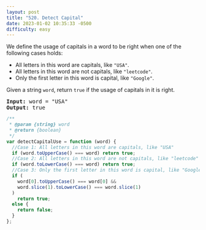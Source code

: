```yaml
---
layout: post
title: "520. Detect Capital"
date: 2023-01-02 10:35:33 -0500
difficulty: easy
---
```


We define the usage of capitals in a word to be right when one of the following cases holds:

- All letters in this word are capitals, like `"USA"`.
- All letters in this word are not capitals, like `"leetcode"`.
- Only the first letter in this word is capital, like `"Google"`.

Given a string `word`, return `true` if the usage of capitals in it is right.

<pre><strong>Input:</strong> word = "USA"
<strong>Output:</strong> true
</pre>

```javascript
/**
 * @param {string} word
 * @return {boolean}
 */
var detectCapitalUse = function (word) {
  //Case 1: All letters in this word are capitals, like "USA"
  if (word.toUpperCase() === word) return true;
  //Case 2: All letters in this word are not capitals, like "leetcode"
  if (word.toLowerCase() === word) return true;
  //Case 3: Only the first letter in this word is capital, like "Google"
  if (
    word[0].toUpperCase() === word[0] &&
    word.slice(1).toLowerCase() === word.slice(1)
  )
    return true;
  else {
    return false;
  }
};
```
